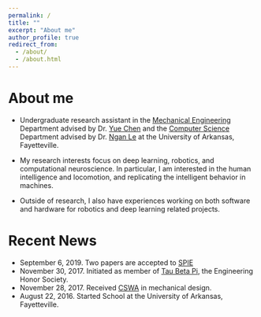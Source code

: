 ```yaml
---
permalink: /
title: ""
excerpt: "About me"
author_profile: true
redirect_from: 
  - /about/
  - /about.html
---
```


About me
======
- Undergraduate research assistant in the [Mechanical Engineering](https://mechanical-engineering.uark.edu/) Department  advised by Dr. [Yue Chen](https://mechanical-engineering.uark.edu/Directory/index/uid/yc039/name/Yue+Chen/) and the [Computer Science](https://computer-science-and-computer-engineering.uark.edu/) Department advised by Dr. [Ngan Le](https://www.nganle.net/) at the University of Arkansas, Fayetteville.

- My research interests focus on deep learning, robotics, and computational neuroscience. In particular, I am interested in the human intelligence and locomotion, and replicating the intelligent behavior in machines.

- Outside of research, I also have experiences working on both software and hardware for robotics and deep learning related projects.

Recent News
======
- September 6, 2019. Two papers are accepted to [SPIE](https://spie.org/PWB/conferencedetails/photodynamic-therapy?SSO=1)
- November 30, 2017. Initiated as member of [Tau Beta Pi](https://www.tbp.org/recruit/recruitHome.cfm), the Engineering Honor Society.
- November 28, 2017. Received [CSWA](/files/CSWA_kyamazak_email_uark_edu.pdf) in mechanical design.
- August 22, 2016. Started School at the University of Arkansas, Fayetteville.
